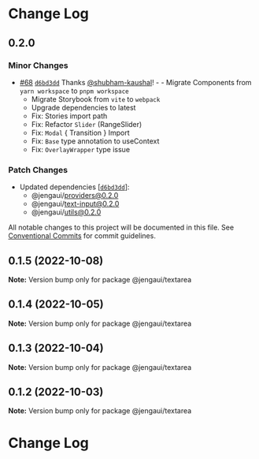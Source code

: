 # Change Log

## 0.2.0

### Minor Changes

- [#68](https://github.com/OutpostHQ/jengaui/pull/68) [`d6bd3dd`](https://github.com/OutpostHQ/jengaui/commit/d6bd3dd136cfab84e97a193af903c8cb1b1634f4) Thanks [@shubham-kaushal](https://github.com/shubham-kaushal)! - - Migrate Components from `yarn workspace` to `pnpm workspace`
  - Migrate Storybook from `vite` to `webpack`
  - Upgrade dependencies to latest
  - Fix: Stories import path
  - Fix: Refactor `Slider` (RangeSlider)
  - Fix: `Modal` { Transition } Import
  - Fix: `Base` type annotation to useContext
  - Fix: `OverlayWrapper` type issue

### Patch Changes

- Updated dependencies [[`d6bd3dd`](https://github.com/OutpostHQ/jengaui/commit/d6bd3dd136cfab84e97a193af903c8cb1b1634f4)]:
  - @jengaui/providers@0.2.0
  - @jengaui/text-input@0.2.0
  - @jengaui/utils@0.2.0

All notable changes to this project will be documented in this file.
See [Conventional Commits](https://conventionalcommits.org) for commit guidelines.

## 0.1.5 (2022-10-08)

**Note:** Version bump only for package @jengaui/textarea

## 0.1.4 (2022-10-05)

**Note:** Version bump only for package @jengaui/textarea

## 0.1.3 (2022-10-04)

**Note:** Version bump only for package @jengaui/textarea

## 0.1.2 (2022-10-03)

**Note:** Version bump only for package @jengaui/textarea

# Change Log
